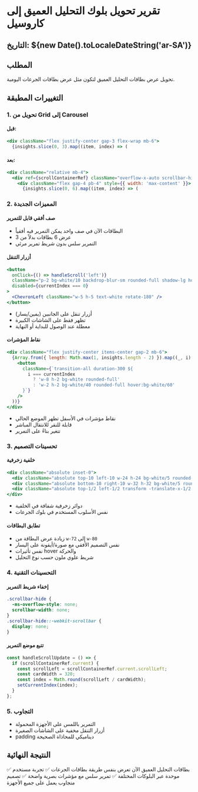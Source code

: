 # تقرير تحويل بلوك التحليل العميق إلى كاروسيل

## التاريخ: ${new Date().toLocaleDateString('ar-SA')}

## المطلب
تحويل عرض بطاقات التحليل العميق لتكون مثل عرض بطاقات الجرعات اليومية.

## التغييرات المطبقة

### 1. **تحويل من Grid إلى Carousel**
#### قبل:
```jsx
<div className="flex justify-center gap-3 flex-wrap mb-6">
  {insights.slice(0, 3).map((item, index) => (
```

#### بعد:
```jsx
<div className="relative mb-4">
  <div ref={scrollContainerRef} className="overflow-x-auto scrollbar-hide px-4">
    <div className="flex gap-4 pb-4" style={{ width: 'max-content' }}>
      {insights.slice(0, 6).map((item, index) => (
```

### 2. **المميزات الجديدة**

#### صف أفقي قابل للتمرير
- البطاقات الآن في صف واحد يمكن التمرير فيه أفقياً
- عرض 6 بطاقات بدلاً من 3
- التمرير سلس بدون شريط تمرير مرئي

#### أزرار التنقل
```jsx
<button 
  onClick={() => handleScroll('left')}
  className="p-2 bg-white/10 backdrop-blur-sm rounded-full shadow-lg hover:bg-white/20"
  disabled={currentIndex === 0}
>
  <ChevronLeft className="w-5 h-5 text-white rotate-180" />
</button>
```
- أزرار تنقل على الجانبين (يمين/يسار)
- تظهر فقط على الشاشات الكبيرة
- معطلة عند الوصول للبداية أو النهاية

#### نقاط المؤشرات
```jsx
<div className="flex justify-center items-center gap-2 mb-6">
  {Array.from({ length: Math.max(1, insights.length - 2) }).map((_, i) => (
    <button
      className={`transition-all duration-300 ${
        i === currentIndex
          ? 'w-8 h-2 bg-white rounded-full'
          : 'w-2 h-2 bg-white/40 rounded-full hover:bg-white/60'
      }`}
    />
  ))}
</div>
```
- نقاط مؤشرات في الأسفل تظهر الموضع الحالي
- قابلة للنقر للانتقال المباشر
- تتغير بناءً على التمرير

### 3. **تحسينات التصميم**

#### خلفية زخرفية
```jsx
<div className="absolute inset-0">
  <div className="absolute top-10 left-10 w-24 h-24 bg-white/5 rounded-full blur-lg"></div>
  <div className="absolute bottom-10 right-10 w-32 h-32 bg-white/5 rounded-full blur-lg"></div>
  <div className="absolute top-1/2 left-1/2 transform -translate-x-1/2 -translate-y-1/2 w-40 h-40 bg-white/5 rounded-full blur-lg"></div>
</div>
```
- دوائر زخرفية شفافة في الخلفية
- نفس الأسلوب المستخدم في بلوك الجرعات

#### تطابق البطاقات
- زيادة عرض البطاقة من `w-72` إلى `w-80`
- نفس التصميم الأفقي مع صورة/أيقونة على اليسار
- نفس تأثيرات hover والحركة
- شريط علوي ملون حسب نوع التحليل

### 4. **التحسينات التقنية**

#### إخفاء شريط التمرير
```css
.scrollbar-hide {
  -ms-overflow-style: none;
  scrollbar-width: none;
}
.scrollbar-hide::-webkit-scrollbar {
  display: none;
}
```

#### تتبع موضع التمرير
```javascript
const handleScrollUpdate = () => {
  if (scrollContainerRef.current) {
    const scrollLeft = scrollContainerRef.current.scrollLeft;
    const cardWidth = 320;
    const index = Math.round(scrollLeft / cardWidth);
    setCurrentIndex(index);
  }
};
```

### 5. **التجاوب**
- التمرير باللمس على الأجهزة المحمولة
- أزرار التنقل مخفية على الشاشات الصغيرة
- padding ديناميكي للمحاذاة الصحيحة

## النتيجة النهائية
✅ بطاقات التحليل العميق الآن تعرض بنفس طريقة بطاقات الجرعات
✅ تجربة مستخدم موحدة عبر البلوكات المختلفة
✅ تمرير سلس مع مؤشرات بصرية واضحة
✅ تصميم متجاوب يعمل على جميع الأجهزة 